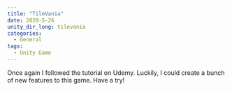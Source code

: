 ```yaml
---
title: "TileVania"
date: 2020-5-26
unity_dir_long: tilevania
categories:
  - General
tags:
  - Unity Game
---
```



Once again I followed the tutorial on Udemy. Luckily, I could create a bunch of new features to this game. Have a try!